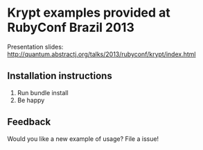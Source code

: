 # Krypt examples provided at RubyConf Brazil 2013

Presentation slides: http://quantum.abstractj.org/talks/2013/rubyconf/krypt/index.html

## Installation instructions

1. Run bundle install
2. Be happy

## Feedback

Would you like a new example of usage? File a issue!
